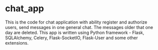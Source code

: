 # chat_app
This is the code for chat application with ability register and authorize users, send messages in one general chat. The messages older that one day are deleted. This app is written using Python framework - Flask, SQLAlchemy, Celery, Flask-SocketIO, Flask-User and some other extensions.
 
